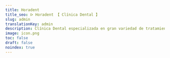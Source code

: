 ```yaml
---
title: Horadent
title_seo: ᐅ Horadent 【 Clínica Dental 】
slug: admin
translationKey: admin
description: Clínica Dental especializada en gran variedad de tratamientos como endodoncias, estética dental e Invisalign. Situada en Pilar de la Horadada, Alicante.
image: icon.png
toc: false
draft: false
noindex: true
---
```

